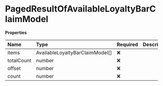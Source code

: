 # PagedResultOfAvailableLoyaltyBarClaimModel

**Properties**

| Name       | Type                            | Required | Description |
| :--------- | :------------------------------ | :------- | :---------- |
| items      | AvailableLoyaltyBarClaimModel[] | ❌       |             |
| totalCount | number                          | ❌       |             |
| offset     | number                          | ❌       |             |
| count      | number                          | ❌       |             |
